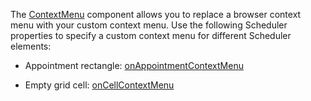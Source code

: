 The [ContextMenu](/Documentation/Guide/UI_Components/ContextMenu/Overview/) component allows you to replace a browser context menu with your custom context menu. Use the following Scheduler properties to specify a custom context menu for different Scheduler elements:

* Appointment rectangle: [onAppointmentContextMenu](/Documentation/ApiReference/UI_Components/dxScheduler/Configuration/#onAppointmentContextMenu)

* Empty grid cell: [onCellContextMenu](/Documentation/ApiReference/UI_Components/dxScheduler/Configuration/#onCellContextMenu)
